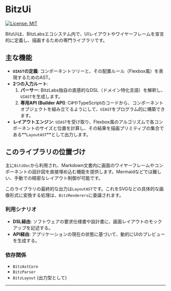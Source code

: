 # BitzUi

[![License: MIT](https://img.shields.io/badge/License-MIT-yellow.svg)](https://opensource.org/licenses/MIT)

BitzUiは、BitzLabsエコシステム内で、UIレイアウトやワイヤーフレームを宣言的に定義し、描画するための専門ライブラリです。

## 主な機能

-   **`UIAST`の定義**: コンポーネントツリーと、その配置ルール（Flexbox風）を表現するためのAST。
-   **2つの入力ルート**:
    1.  **パーサー**: BitzLabs独自の直感的なDSL（ドメイン特化言語）を解釈し、`UIAST`を生成します。
    2.  **専用API (Builder API)**: C#やTypeScriptのコードから、コンポーネントオブジェクトを組み立てるようにして、`UIAST`をプログラム的に構築できます。
-   **レイアウトエンジン**: `UIAST`を受け取り、Flexbox風のアルゴリズムで各コンポーネントのサイズと位置を計算し、その結果を描画プリミティブの集合である**`LayoutAST`**として出力します。

## このライブラリの位置づけ

主に`BitzDoc`から利用され、Markdown文書内に画面のワイヤーフレームやコンポーネントの設計図を直接埋め込む機能を提供します。Mermaidなどでは難しい、手動での精密なレイアウト制御が可能です。

このライブラリの最終的な出力は`LayoutAST`です。これをSVGなどの具体的な画像形式に変換する処理は、`BitzRenderers`に委譲されます。

### 利用シナリオ

-   **DSL経由**: ソフトウェアの要求仕様書や設計書に、画面レイアウトのモックアップを記述する。
-   **API経由**: アプリケーションの現在の状態に基づいて、動的にUIのプレビューを生成する。

### 依存関係

-   `BitzAstCore`
-   `BitzParser`
-   `BitzLayout` (出力型として)

---
